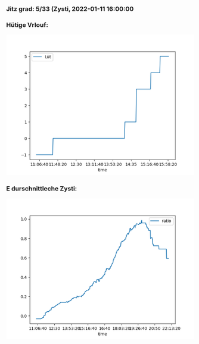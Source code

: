 ### Jitz grad: 5/33 (Zysti, 2022-01-11 16:00:00

### Hütige Vrlouf:
![Graph](Today.png)

### E durschnittleche Zysti:
![Graph](Zysti.png)